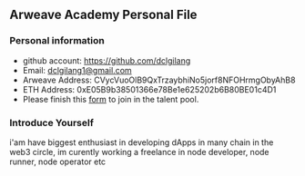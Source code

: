 ## Arweave Academy Personal File

### Personal information

- github account: https://github.com/dclgilang
- Email: dclgilang1@gmail.com
- Arweave Address: CVycVuoOlB9QxTrzaybhiNo5jorf8NFOHrmgObyAhB8
- ETH Address: 0xE05B9b38501366e78Be1e625202b6B80BE01c4D1
- Please finish this [form](https://docs.google.com/forms/d/e/1FAIpQLSfWA5fIIcBgmRppm3jNz5vmf9Mai_QMVil-2pO4r7YKn_Zhtw/viewform?usp=sf_link) to join in the talent pool.

### Introduce Yourself
 i'am have biggest enthusiast in developing dApps in many chain in the web3 circle, im curently working a freelance in node developer, node runner, node operator etc
